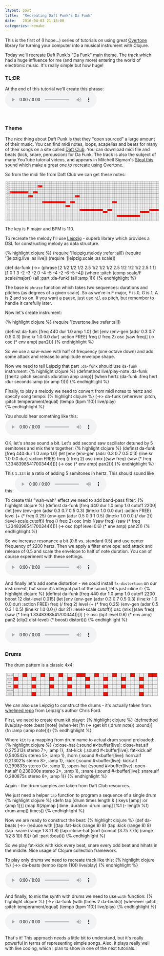 ```yaml
---
layout: post
title:  "Recreating Daft Punk's Da Funk"
date:   2016-04-03 21:18:00
categories: remake
---
```


This is the first of (I hope...) series of tutorials on using great [Overtone](http://overtone.github.io/) library for turning your computer into a musical instrument with Clojure.

Today we'll recreate Daft Punk's "Da Funk" [main theme](https://youtu.be/mmi60Bd4jSs?t=9). The track which had a huge influence for me (and many more) entering the world of electronic music. It's really simple but how huge!

### TL;DR
At the end of this tutorial we'll create this phrase:
<audio controls>
	<source src="/assets/sounds/all.ogg"/>
</audio>

<br/>

### Theme

The nice thing about Daft Punk is that they "open sourced" a large amount of their music. You can find midi notes, loops, acapellas and beats for many of their songs on a site called [Daft Club](http://daft.club/daftabase). You can download midi file and beats (kick, snare, percussion) for Da Funk. The track is also the subject of many YouTube tutorial videos, and appears in Mitchell Sigman's [Steal this sound](http://www.amazon.com/Keyboard-Presents-Steal-This-Sound/dp/1423492811) which make a great one to recreate using Overtone.

So from the midi file from Daft Club we can get these notes:

![notes](/assets/images/da-funk.png)

The key is F major and BPM is 110.

To recreate the melody I'll use [Leipzig](https://github.com/ctford/leipzig) - superb library which provides a DSL for constructing melody as data structure.

{% highlight clojure %}
(require '[leipzig.melody :refer :all])
(require '[leipzig.live :as live])
(require '[leipzig.scale :as scale])

(def da-funk
  (->> (phrase [2 1/2 1/2 1/2 2.5 1/2 1/2 1/2 2.5 1/2 1/2 1/2 2.5 1 1]
               [1 0 1 3 -2 -3 -2 0 -4 -5 -4 -2 -6 -5 -4])
       (where :pitch (comp scale/F scale/major))
       (all :part :da-funk)
       (all :amp 1)))
{% endhighlight %}

The base is `phrase` function which takes two sequences: durations and pitches (as degrees of a given scale). So as we're in F major, F is 0, G is 1, A is 2 and so on. If you want a pause, just use `nil` as pitch, but remember to handle it carefully later.

Now let's create instrument:

{% highlight clojure %}
(require '[overtone.live :refer :all])

(definst da-funk [freq 440 dur 1.0 amp 1.0]
   (let [env (env-gen (adsr 0.3 0.7 0.5 0.3)
	                    (line:kr 1.0 0.0 dur) :action FREE)
         freq (/ freq 2)
         osc (saw freq)]
     (-> osc (* env amp) pan2)))
{% endhighlight %}

So we use a saw-wave with half of frequency (one octave down) and add some attack and release to amplitude envelope shape.

Now we need to tell Leipzig that part `:da-funk` should use `da-funk` instrument:
{% highlight clojure %}
(defmethod live/play-note :da-funk [{hertz :pitch seconds :duration amp :amp}]
  (when hertz (da-funk :freq hert :dur seconds :amp (or amp 1))))
{% endhighlight %}

Finally, to play a melody we need to convert from midi notes to hertz and specify song tempo:
{% highlight clojure %}
(->> da-funk
    (wherever :pitch, :pitch temperament/equal)
    (tempo (bpm 110))
    live/play)		
{% endhighlight %}

You should hear something like this:
<audio controls>
	<source src="/assets/sounds/synth1.ogg"/>
</audio>

OK, let's shape sound a bit. Let's add second saw oscillator detuned by 5 semitones and mix them together:
{% highlight clojure %}
(definst da-funk [freq 440 dur 1.0 amp 1.0]
   (let [env (env-gen (adsr 0.3 0.7 0.5 0.3) (line:kr 1.0 0.0 dur) :action FREE)
         freq (/ freq 2)
         osc (mix [(saw freq)
                   (saw (* freq 1.3348398541700344))])]
     (-> osc
         (* env amp)
         pan2)))
{% endhighlight %}

This `1.334` is a ratio of adding 5 semitones in hertz. This should sound like this:
<audio controls>
	<source src="/assets/sounds/synth2.ogg"/>
</audio>

To create this "wah-wah" effect we need to add band-pass filter:
{% highlight clojure %}
(definst da-funk [freq 440 dur 1.0 amp 1.0 cutoff 2200]
   (let [env (env-gen (adsr 0.3 0.7 0.5 0.3) (line:kr 1.0 0.0 dur) :action FREE)
         level (+ (* freq 0.25)
                  (env-gen (adsr 0.5 0.3 1 0.5) (line:kr 1.0 0.0 (/ dur 2)) :level-scale cutoff))
         freq (/ freq 2)
         osc (mix [(saw freq)
                   (saw (* freq 1.3348398541700344))])]
     (-> osc
         (bpf level 0.6)
         (* env amp)
         pan2)))
{% endhighlight %}

So we increase resonance a bit (0.6 vs. standard 0.5) and use center frequency of 2200 hertz. Then we apply a filter envelope: add attack and release of 0.5 and scale the envelope to half of note duration. You can of course experiment with these settings.
<audio controls>
	<source src="/assets/sounds/synth3.ogg"/>
</audio>

And finally let's add some distortion - we could install `fx-distortion` on our instrument, but since it's integral part of the sound, let's just inline it:
{% highlight clojure %}
(definst da-funk [freq 440 dur 1.0 amp 1.0 cutoff 2200 boost 12 dist-level 0.015]
   (let [env (env-gen (adsr 0.3 0.7 0.5 0.3) (line:kr 1.0 0.0 dur) :action FREE)
         freq (/ freq 2)
         level (+ (* freq 0.25)
                  (env-gen (adsr 0.5 0.3 1 0.5) (line:kr 1.0 0.0 (/ dur 2)) :level-scale cutoff))
         osc (mix [(saw freq)
                   (saw (* freq 1.3348398541700344))])]
     (-> osc
         (bpf level 0.6)
         (* env amp)
         pan2
         (clip2 dist-level)
         (* boost)
         distort)))
{% endhighlight %}

<audio controls>
	<source src="/assets/sounds/synth4.ogg"/>
</audio>

<br/>

### Drums

The drum pattern is a classic 4x4:

![drums](/assets/images/da-funk-beats.png)

We can also use Leipzig to construct the drums - it's actually taken from [whelmed repo](https://github.com/ctford/whelmed/blob/f937e74f150ed594c2d862834cf5ed41deb80f5a/src/whelmed/songs/love_and_fear.clj#L18) from Leipzig's author Chris Ford.

First, we need to create drum kit player:
{% highlight clojure %}
(defmethod live/play-note :beat [note]
  (when-let [fn (-> (get kit (:drum note)) :sound)]
    (fn :amp (:amp note))))
{% endhighlight %}

Where `kit` is a mapping from drum name to actual drum sound preloaded:
{% highlight clojure %}
{:close-hat {:sound #<buffer[live]: close-hat.aif 0,275313s stereo 7>, :amp 1},
 :fat-kick {:sound #<buffer[live]: fat-kick.aif 0,540542s stereo 5>, :amp 1},
 :horn {:sound #<buffer[live]: horn.aif 0,213021s stereo 8>, :amp 1},
 :kick {:sound #<buffer[live]: kick.aif 0,299833s stereo 0>, :amp 1},
 :open-hat {:sound #<buffer[live]: open-hat.aif 0,238000s stereo 2>, :amp 1},
 :snare {:sound #<buffer[live]: snare.aif 0,280875s stereo 6>, :amp 1}}
{% endhighlight %}

Again - the drum samples are taken from Daft Club resources.

We just need a helper `tap` function to program a sequence of a single drum
{% highlight clojure %}
(defn tap [drum times length & {:keys [amp] :or {amp 1}}]
  (map #(zipmap [:time :duration :drum :amp]
                [%1 (- length %1) drum amp]) times))
{% endhighlight %}

Now we are ready to construct the beat:
{% highlight clojure %}
(def da-beats
  (->>
    (reduce with
      [(tap :fat-kick (range 8) 8)
       (tap :kick (range 8) 8)
       (tap :snare (range 1 8 2) 8)
       (tap :close-hat (sort (concat [3.75 7.75] (range 1/2 8 1))) 8)])
    (all :part :beat)))
{% endhighlight %}

So we play fat-kick with kick every beat, snare every odd beat and hihats in the middle. Nice usage of Clojure collection framework.

To play only drums we need to recreate track like this:
{% highlight clojure %}
(->> da-beats
       (tempo (bpm 110))
       live/play)
{% endhighlight %}

<audio controls>
	<source src="/assets/sounds/beat.ogg"/>
</audio>

And finally, to mix the synth with drums we need to use `with` function:
{% highlight clojure %}
(->> da-funk
     (with (times 2 da-beats))
     (wherever :pitch, :pitch temperament/equal)
     (tempo (bpm 110))
     live/play)
{% endhighlight %}

<audio controls>
	<source src="/assets/sounds/all.ogg"/>
</audio>


That's it! This approach needs a little bit to understand, but it's really powerful in terms of representing simple songs. Also, it plays really well with live coding, which I plan to show in one of the next tutorials.
